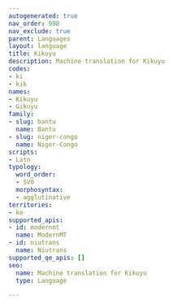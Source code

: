 ```yaml
---
autogenerated: true
nav_order: 998
nav_exclude: true
parent: Languages
layout: language
title: Kikuyu
description: Machine translation for Kikuyu
codes:
- ki
- kik
names:
- Kikuyu
- Gikuyu
family:
- slug: bantu
  name: Bantu
- slug: niger-congo
  name: Niger-Congo
scripts:
- Latn
typology:
  word_order:
  - SVO
  morphosyntax:
  - agglutinative
territories:
- ke
supported_apis:
- id: modernmt
  name: ModernMT
- id: niutrans
  name: Niutrans
supported_qe_apis: []
seo:
  name: Machine translation for Kikuyu
  type: Language

---
```



